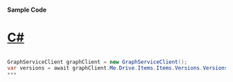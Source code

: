#### Sample Code
# [C#](#tab/c-sharp)

```C#

GraphServiceClient graphClient = new GraphServiceClient();
var versions = await graphClient.Me.Drive.Items.Items.Versions.Versions.Request().GetAsync();
*** 

```
